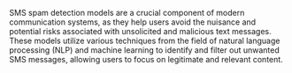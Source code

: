 SMS spam detection models are a crucial component of modern communication systems, as they help users avoid the nuisance and potential risks associated with unsolicited and malicious text messages. These models utilize various techniques from the field of natural language processing (NLP) and machine learning to identify and filter out unwanted SMS messages, allowing users to focus on legitimate and relevant content.
